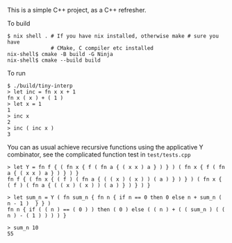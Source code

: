 This is a simple C++ project, as a C++ refresher.

To build

```console
$ nix shell . # If you have nix installed, otherwise make # sure you have
              # CMake, C compiler etc installed
nix-shell$ cmake -B build -G Ninja
nix-shell$ cmake --build build
```

To run

```console
$ ./build/tiny-interp
> let inc = fn x x + 1
fn x ( x ) + ( 1 )
> let x = 1
1
> inc x
2
> inc ( inc x )
3
```

You can as usual achieve recursive functions using the applicative Y
combinator, see the complicated function test in `test/tests.cpp`

```console
> let Y = fn f { ( fn x { f ( fn a { ( x x ) a } ) } ) ( fn x { f ( fn a { ( x x ) a } ) } ) }
fn f { ( fn x { ( f ) ( fn a { ( ( x ) ( x ) ) ( a ) } ) } ) ( fn x { ( f ) ( fn a { ( ( x ) ( x ) ) ( a ) } ) } ) }

> let sum_n = Y ( fn sum_n { fn n { if n == 0 then 0 else n + sum_n ( n - 1 )  } } )
fn n { if ( ( n ) == ( 0 ) ) then ( 0 ) else ( ( n ) + ( ( sum_n ) ( ( n ) - ( 1 ) ) ) ) }

> sum_n 10
55
```
